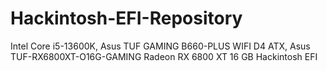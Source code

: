 # Hackintosh-EFI-Repository
Intel Core i5-13600K, Asus TUF GAMING B660-PLUS WIFI D4 ATX, Asus TUF-RX6800XT-O16G-GAMING Radeon RX 6800 XT 16 GB Hackintosh EFI

